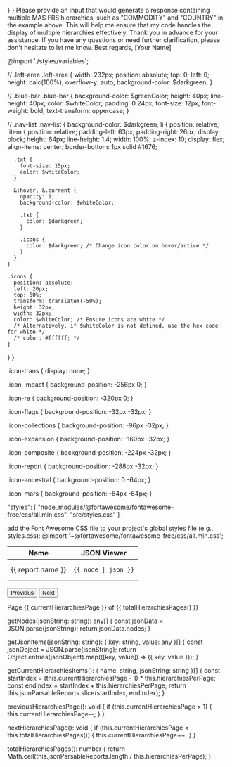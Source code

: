   }
}
Please provide an input that would generate a response containing multiple MAS FRS hierarchies, such as "COMMODITY" and "COUNTRY" in the example above. This will help me ensure that my code handles the display of multiple hierarchies effectively.
Thank you in advance for your assistance. If you have any questions or need further clarification, please don't hesitate to let me know.
Best regards,
[Your Name]





@import './styles/variables';

// .left-area
.left-area {
  width: 232px;
  position: absolute;
  top: 0;
  left: 0;
  height: calc(100%);
  overflow-y: auto;
  background-color: $darkgreen;
}

// .blue-bar
.blue-bar {
  background-color: $greenColor;
  height: 40px;
  line-height: 40px;
  color: $whiteColor;
  padding: 0 24px;
  font-size: 12px;
  font-weight: bold;
  text-transform: uppercase;
}

// .nav-list
.nav-list {
  background-color: $darkgreen;
  li {
    position: relative;
    .item {
      position: relative;
      padding-left: 63px;
      padding-right: 26px;
      display: block;
      height: 64px;
      line-height: 1.4;
      width: 100%;
      z-index: 10;
      display: flex;
      align-items: center;
      border-bottom: 1px solid #1676;

      .txt {
        font-size: 15px;
        color: $whiteColor;
      }

      &:hover, &.current {
        opacity: 1;
        background-color: $whiteColor;

        .txt {
          color: $darkgreen;
        }

        .icons {
          color: $darkgreen; /* Change icon color on hover/active */
        }
      }
    }

    .icons {
      position: absolute;
      left: 20px;
      top: 50%;
      transform: translateY(-50%);
      height: 32px;
      width: 32px;
      color: $whiteColor; /* Ensure icons are white */
      /* Alternatively, if $whiteColor is not defined, use the hex code for white */
      /* color: #ffffff; */
    }
  }
}

.icon-trans {
  display: none;
}

.icon-impact {
  background-position: -256px 0;
}

.icon-re {
  background-position: -320px 0;
}

.icon-flags {
  background-position: -32px -32px;
}

.icon-collections {
  background-position: -96px -32px;
}

.icon-expansion {
  background-position: -160px -32px;
}

.icon-composite {
  background-position: -224px -32px;
}

.icon-report {
  background-position: -288px -32px;
}

.icon-ancestral {
  background-position: 0 -64px;
}

.icon-mars {
  background-position: -64px -64px;
}





"styles": [
  "node_modules/@fortawesome/fontawesome-free/css/all.min.css",
  "src/styles.css"
]


add the Font Awesome CSS file to your project's global styles file (e.g., styles.css):
@import '~@fortawesome/fontawesome-free/css/all.min.css';



<table class="table table-bordered">
  <thead>
    <tr>
      <th>Name</th>
      <th>JSON Viewer</th>
    </tr>
  </thead>
  <tbody>
    <ng-container *ngFor="let report of getCurrentHierarchiesItems()">
      <tr *ngFor="let node of getNodes(report.jsonString)">
        <td>{{ report.name }}</td>
        <td>
          <pre><code>{{ node | json }}</code></pre>
        </td>
      </tr>
    </ng-container>
  </tbody>
</table>

<div>
  <button class="btn btn-info mr-2" (click)="previousHierarchiesPage()" [disabled]="currentHierarchiesPage === 1">Previous</button>
  <button class="btn btn-success" (click)="nextHierarchiesPage()" [disabled]="currentHierarchiesPage === totalHierarchiesPages()">Next</button>
  <p class="text-success font-italic">Page {{ currentHierarchiesPage }} of {{ totalHierarchiesPages() }}</p>
</div>


getNodes(jsonString: string): any[] {
  const jsonData = JSON.parse(jsonString);
  return jsonData.nodes;
}


getJsonItems(jsonString: string): { key: string, value: any }[] {
  const jsonObject = JSON.parse(jsonString);
  return Object.entries(jsonObject).map(([key, value]) => ({ key, value }));
}


getCurrentHierarchiesItems(): { name: string, jsonString: string }[] {
  const startIndex = (this.currentHierarchiesPage - 1) * this.hierarchiesPerPage;
  const endIndex = startIndex + this.hierarchiesPerPage;
  return this.jsonParsableReports.slice(startIndex, endIndex);
}

previousHierarchiesPage(): void {
  if (this.currentHierarchiesPage > 1) {
    this.currentHierarchiesPage--;
  }
}

nextHierarchiesPage(): void {
  if (this.currentHierarchiesPage < this.totalHierarchiesPages()) {
    this.currentHierarchiesPage++;
  }
}

totalHierarchiesPages(): number {
  return Math.ceil(this.jsonParsableReports.length / this.hierarchiesPerPage);
}
